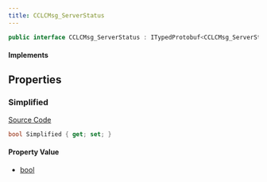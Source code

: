 ```yaml
---
title: CCLCMsg_ServerStatus
---
```


```csharp
public interface CCLCMsg_ServerStatus : ITypedProtobuf<CCLCMsg_ServerStatus>, INativeHandle, INetMessage<CCLCMsg_ServerStatus>, IDisposable
```

#### Implements

## Properties

### Simplified

[Source Code](https://github.com/swiftly-solution/swiftlys2/blob/beta/managed/src/SwiftlyS2.Generated/Protobufs/Interfaces/CCLCMsg_ServerStatus.cs#L18)

```csharp
bool Simplified { get; set; }
```

#### Property Value

- [bool](https://learn.microsoft.com/dotnet/api/system.boolean)

